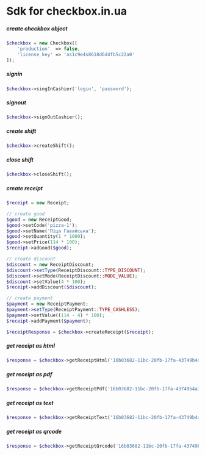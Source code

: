 # Sdk for checkbox.in.ua

##### create checkbox object
```php
$checkbox = new Checkbox([
    'production'  => false,
    'license_key' => 'as1c9e4s8618d6d4fb5c22a0'
]);

```

##### signin
```php
$checkbox->singInCashier('login', 'password');
```

##### signout
```php
$checkbox->signOutCashier();
```

##### create shift
```php
$checkbox->createShift();
```

##### close shift
```php
$checkbox->closeShift();
```

##### create receipt

```php
$receipt = new Receipt;

// create good
$good = new ReceiptGood;
$good->setCode('pizza-1');
$good->setName('Піца Гавайська');
$good->setQuantity(1 * 1000);
$good->setPrice(114 * 100);
$receipt->adGood($good);

// create discount
$discount = new ReceiptDiscount;
$discount->setType(ReceiptDiscount::TYPE_DISCOUNT);
$discount->setMode(ReceiptDiscount::MODE_VALUE);
$discount->setValue(4 * 100);
$receipt->addDiscount($discount);

// create payment
$payment = new ReceiptPayment;
$payment->setType(ReceiptPayment::TYPE_CASHLESS);
$payment->setValue((114 - 4) * 100);
$receipt->addPayment($payment);

$receiptResponse = $checkbox->createReceipt($receipt);
```

##### get receipt as html
```php
$response = $checkbox->getReceiptHtml('16b03682-11bc-20fb-17fa-43749b4a3c5s');
```

##### get receipt as pdf
```php
$response = $checkbox->getReceiptPdf('16b03682-11bc-20fb-17fa-43749b4a3c5s');
```

##### get receipt as text
```php
$response = $checkbox->getReceiptText('16b03682-11bc-20fb-17fa-43749b4a3c5s');
```

##### get receipt as qrcode
```php
$response = $checkbox->getReceiptQrcode('16b03682-11bc-20fb-17fa-43749b4a3c5s');
```
